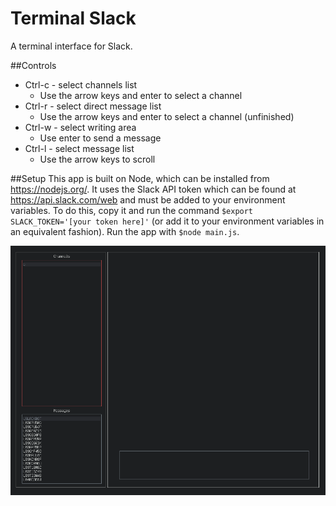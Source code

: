 Terminal Slack
==============

A terminal interface for Slack.

##Controls
 - Ctrl-c - select channels list
    - Use the arrow keys and enter to select a channel
 - Ctrl-r - select direct message list
    - Use the arrow keys and enter to select a channel (unfinished)
 - Ctrl-w - select writing area
    - Use enter to send a message
 - Ctrl-l - select message list
    - Use the arrow keys to scroll
 
##Setup
This app is built on Node, which can be installed from https://nodejs.org/. It uses the Slack API token which can be found at https://api.slack.com/web and must be added to your environment variables. To do this, copy it and run the command `$export SLACK_TOKEN='[your token here]'` (or add it to your environment variables in an equivalent fashion). Run the app with `$node main.js`.

![Alt text](screen-shot.png?raw=true "Terminal Slack")
